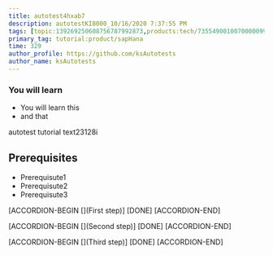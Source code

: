 ```yaml
---
title: autotest4hxab7
description: autotestKI8000_10/16/2020 7:37:55 PM
tags: [topic:139269250608756787992873,products:tech/73554900100700000996,tutorial:experience/advanced]
primary_tag: tutorial:product/sapHana
time: 329
author_profile: https://github.com/ksAutotests
author_name: ksAutotests
---
```

### You will learn
- You will learn this
- and that

autotest tutorial text23128i

## Prerequisites
- Prerequisute1
- Prerequisute2
- Prerequisute3

[ACCORDION-BEGIN [](First step)]
[DONE]
[ACCORDION-END]

[ACCORDION-BEGIN [](Second step)]
[DONE]
[ACCORDION-END]

[ACCORDION-BEGIN [](Third step)]
[DONE]
[ACCORDION-END]

